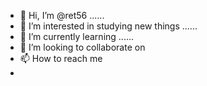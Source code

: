 - 👋 Hi, I’m @ret56 ......
- 👀 I’m interested in studying new things ......
- 🌱 I’m currently learning ......
- 💞️ I’m looking to collaborate on 
- 📫 How to reach me 
- 

<!---
ret56/ret56 is a ✨ special ✨ repository because its `README.md` (this file) appears on your GitHub profile.
You can click the Preview link to take a look at your changes.
--->
